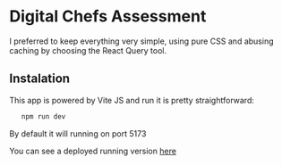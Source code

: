 # Digital Chefs Assessment

I preferred to keep everything very simple, using pure CSS and abusing caching by choosing the React Query tool.

## Instalation

This app is powered by Vite JS and run it is pretty straightforward:

```bash
   npm run dev
```

By default it will running on port 5173

You can see a deployed running version [here](https://digital-chefs-assessment.vercel.app/)
